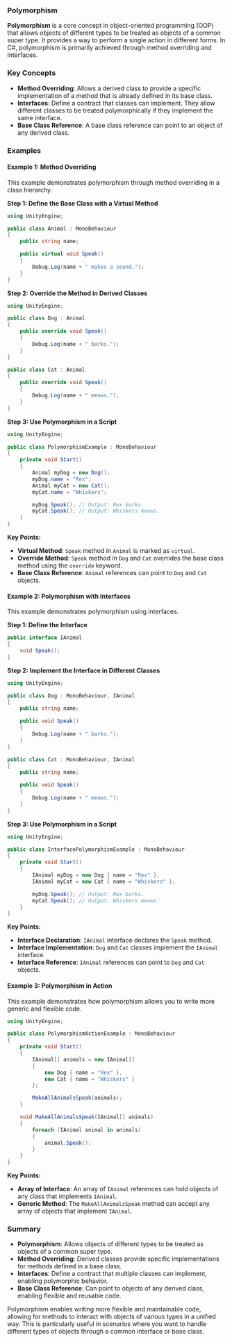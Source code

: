 

### Polymorphism

**Polymorphism** is a core concept in object-oriented programming (OOP) that allows objects of different types to be treated as objects of a common super type. It provides a way to perform a single action in different forms. In C#, polymorphism is primarily achieved through method overriding and interfaces.

### Key Concepts

- **Method Overriding**: Allows a derived class to provide a specific implementation of a method that is already defined in its base class.
- **Interfaces**: Define a contract that classes can implement. They allow different classes to be treated polymorphically if they implement the same interface.
- **Base Class Reference**: A base class reference can point to an object of any derived class.

### Examples

#### Example 1: Method Overriding

This example demonstrates polymorphism through method overriding in a class hierarchy.

**Step 1: Define the Base Class with a Virtual Method**

```csharp
using UnityEngine;

public class Animal : MonoBehaviour
{
    public string name;

    public virtual void Speak()
    {
        Debug.Log(name + " makes a sound.");
    }
}
```

**Step 2: Override the Method in Derived Classes**

```csharp
using UnityEngine;

public class Dog : Animal
{
    public override void Speak()
    {
        Debug.Log(name + " barks.");
    }
}

public class Cat : Animal
{
    public override void Speak()
    {
        Debug.Log(name + " meows.");
    }
}
```

**Step 3: Use Polymorphism in a Script**

```csharp
using UnityEngine;

public class PolymorphismExample : MonoBehaviour
{
    private void Start()
    {
        Animal myDog = new Dog();
        myDog.name = "Rex";
        Animal myCat = new Cat();
        myCat.name = "Whiskers";

        myDog.Speak(); // Output: Rex barks.
        myCat.Speak(); // Output: Whiskers meows.
    }
}
```

**Key Points:**
- **Virtual Method**: `Speak` method in `Animal` is marked as `virtual`.
- **Override Method**: `Speak` method in `Dog` and `Cat` overrides the base class method using the `override` keyword.
- **Base Class Reference**: `Animal` references can point to `Dog` and `Cat` objects.

#### Example 2: Polymorphism with Interfaces

This example demonstrates polymorphism using interfaces.

**Step 1: Define the Interface**

```csharp
public interface IAnimal
{
    void Speak();
}
```

**Step 2: Implement the Interface in Different Classes**

```csharp
using UnityEngine;

public class Dog : MonoBehaviour, IAnimal
{
    public string name;

    public void Speak()
    {
        Debug.Log(name + " barks.");
    }
}

public class Cat : MonoBehaviour, IAnimal
{
    public string name;

    public void Speak()
    {
        Debug.Log(name + " meows.");
    }
}
```

**Step 3: Use Polymorphism in a Script**

```csharp
using UnityEngine;

public class InterfacePolymorphismExample : MonoBehaviour
{
    private void Start()
    {
        IAnimal myDog = new Dog { name = "Rex" };
        IAnimal myCat = new Cat { name = "Whiskers" };

        myDog.Speak(); // Output: Rex barks.
        myCat.Speak(); // Output: Whiskers meows.
    }
}
```

**Key Points:**
- **Interface Declaration**: `IAnimal` interface declares the `Speak` method.
- **Interface Implementation**: `Dog` and `Cat` classes implement the `IAnimal` interface.
- **Interface Reference**: `IAnimal` references can point to `Dog` and `Cat` objects.

#### Example 3: Polymorphism in Action

This example demonstrates how polymorphism allows you to write more generic and flexible code.

```csharp
using UnityEngine;

public class PolymorphismActionExample : MonoBehaviour
{
    private void Start()
    {
        IAnimal[] animals = new IAnimal[]
        {
            new Dog { name = "Rex" },
            new Cat { name = "Whiskers" }
        };

        MakeAllAnimalsSpeak(animals);
    }

    void MakeAllAnimalsSpeak(IAnimal[] animals)
    {
        foreach (IAnimal animal in animals)
        {
            animal.Speak();
        }
    }
}
```

**Key Points:**
- **Array of Interface**: An array of `IAnimal` references can hold objects of any class that implements `IAnimal`.
- **Generic Method**: The `MakeAllAnimalsSpeak` method can accept any array of objects that implement `IAnimal`.

### Summary

- **Polymorphism**: Allows objects of different types to be treated as objects of a common super type.
- **Method Overriding**: Derived classes provide specific implementations for methods defined in a base class.
- **Interfaces**: Define a contract that multiple classes can implement, enabling polymorphic behavior.
- **Base Class Reference**: Can point to objects of any derived class, enabling flexible and reusable code.

Polymorphism enables writing more flexible and maintainable code, allowing for methods to interact with objects of various types in a unified way. This is particularly useful in scenarios where you want to handle different types of objects through a common interface or base class.
